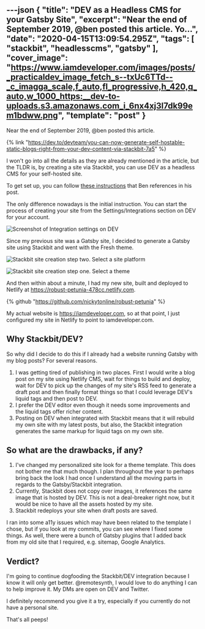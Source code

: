 ---json
{
  "title": "DEV as a Headless CMS for your Gatsby Site",
  "excerpt": "Near the end of September 2019, @ben  posted this article.                                         Yo...",
  "date": "2020-04-15T13:09:54.295Z",
  "tags": [
    "stackbit",
    "headlesscms",
    "gatsby"
  ],
  "cover_image": "https://www.iamdeveloper.com/images/posts/_practicaldev_image_fetch_s--txUc6TTd--_c_imagga_scale,f_auto,fl_progressive,h_420,q_auto,w_1000_https:__dev-to-uploads.s3.amazonaws.com_i_6nx4xj3l7dk99em1bdww.png",
  "template": "post"
}
---
Near the end of September 2019, @ben posted this article.

{% link "https://dev.to/devteam/you-can-now-generate-self-hostable-static-blogs-right-from-your-dev-content-via-stackbit-7a5" %}

I won't go into all the details as they are already mentioned in the article, but the TLDR is, by creating a site via Stackbit, you can use DEV as a headless CMS for your self-hosted site.

To get set up, you can follow [these instructions](https://dev.to/connecting-with-stackbit) that Ben references in his post.

The only difference nowadays is the initial instruction. You can start the process of creating your site from the Settings/Integrations section on DEV for your account.

![Screenshot of Integration settings on DEV](https://www.iamdeveloper.com/images/posts/_i_v2aefqt8eny6nd4nkrbe.png)

Since my previous site was a Gatsby site, I decided to generate a Gatsby site using Stackbit and went with the Fresh theme.

![Stackbit site creation step two. Select a site platform](https://www.iamdeveloper.com/images/posts/_i_sa7ktos8omggvvducvp2.png)

![Stackbit site creation step one. Select a theme](https://www.iamdeveloper.com/images/posts/_i_0hdv0ev9tlvkjno28mwo.png)

And then within about a minute, I had my new site, built and deployed to Netlify at https://robust-petunia-478cc.netlify.com. 

{% github "https://github.com/nickytonline/robust-petunia" %}

My actual website is https://iamdeveloper.com, so at that point, I just configured my site in Netlify to point to iamdeveloper.com.

## Why Stackbit/DEV?

So why did I decide to do this if I already had a website running Gatsby with my blog posts? For several reasons.

1. I was getting tired of publishing in two places. First I would write a blog post on my site using Netlify CMS, wait for things to build and deploy, wait for DEV to pick up the changes of my site's RSS feed to generate a draft post and then finally format things so that I could leverage DEV's liquid tags and then post to DEV.
1. I prefer the DEV editor even though it needs some improvements and the liquid tags offer richer content.
1. Posting on DEV when integrated with Stackbit means that it will rebuild my own site with my latest posts, but also, the Stackbit integration generates the same markup for liquid tags on my own site.

## So what are the drawbacks, if any?

1. I've changed my personalized site look for a theme template. This does not bother me that much though. I plan throughout the year to perhaps bring back the look I had once I understand all the moving parts in regards to the Gatsby/Stackbit integration.
1. Currently, Stackbit does not copy over images, it references the same image that is hosted by DEV. This is not a deal-breaker right now, but it would be nice to have all the assets hosted by my site.
1. Stackbit redeploys your site when draft posts are saved.


I ran into some a11y issues which may have been related to the template I chose, but if you look at my commits, you can see where I fixed some things. As well, there were a bunch of Gatsby plugins that I added back from my old site that I required, e.g. sitemap, Google Analytics.

## Verdict?

I'm going to continue dogfooding the Stackbit/DEV integration because I know it will only get better. @remotesynth, I would love to do anything I can to help improve it. My DMs are open on DEV and Twitter.

I definitely recommend you give it a try, especially if you currently do not have a personal site.

That's all peeps!




